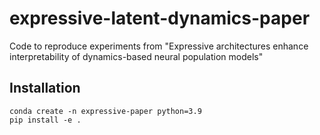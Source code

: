 # expressive-latent-dynamics-paper
Code to reproduce experiments from "Expressive architectures enhance interpretability of dynamics-based neural population models"

## Installation
```
conda create -n expressive-paper python=3.9
pip install -e .
```
